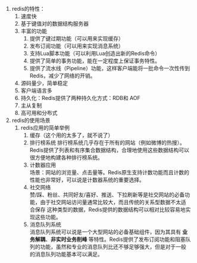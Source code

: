 1. redis的特性： 
    1. 速度快
    1. 基于键值对的数据结构服务器
    1. 丰富的功能
        1. 提供了键过期功能（可以用来实现缓存）
        1. 发布订阅功能（可以用来实现消息系统）
        1. 支持Lua脚本功能（可以利用Lua创造出新的Redis命令）
        1. 提供了简单的事务功能，能在一定程度上保证事务特性。
        1. 提供了流水线（Pipeline）功能，这样客户端能将一批命令一次性传到 Redis，减少了网络的开销。
    1. 源码量少，简单稳定
    1. 客户端语言多
    1. 持久化：Redis提供了两种持久化方式：RDB和 AOF
    1. 主从复制
    1. 高可用和分布式
1. redis的使用场景
    1. redis应用的简单举例
        1. 缓存（这个用的太多了，就不说了）
        1. 排行榜系统
            排行榜系统几乎存在于所有的网站（例如微博的热搜）。Redis提供了列表和有序集合数据结构，合理地使用这些数据结构可以很方便地构建各种排行榜系统。
        1. 计数器应用  
            场景：网站的浏览量、点击量等。Redis原生支持计数功能而且计数的性能也非常好，可以说是计数器系统的重要选择。
        1. 社交网络  
            赞/踩、粉丝、共同好友/喜好、推送、下拉刷新等是社交网站的必备功能，由于社交网站访问量通常比较大，而且传统的关系型数据不太适合保存 这种类型的数据，Redis提供的数据结构可以相对比较容易地实现这些功能。
        1. 消息队列系统  
            消息队列系统可以说是一个大型网站的必备基础组件，因为其具有 __业务解耦__、__非实时业务削峰__ 等特性。Redis提供了发布订阅功能和阻塞队列的功能，虽然和专业的消息队列比还不够足够强大，但是对于一般的消息队列功能基本可以满足。





